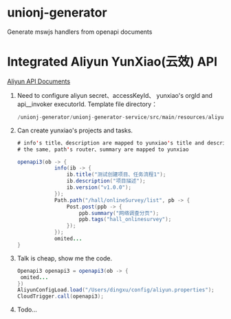 # unionj-generator

Generate mswjs handlers from openapi documents

# Integrated Aliyun YunXiao(云效) API

[Aliyun API Documents](https://help.aliyun.com/document_detail/179127.html?spm=a2c4g.11186623.6.701.14a335b5pN0T3H)

1. Need to configure aliyun secret、accessKeyId、 yunxiao's orgId and api__invoker executorId. Template file directory：
   
   ```java
   /unionj-generator/unionj-generator-service/src/main/resources/aliyun.template.properties
   ```

2. Can create yunxiao's projects and tasks.
   
   ```java
   # info's title、description are mapped to yunxiao's title and description
   # the same, path's router、summary are mapped to yunxiao
   
   openapi3(ob -> {
               info(ib -> {
                   ib.title("测试创建项目、任务流程1");
                   ib.description("项目描述");
                   ib.version("v1.0.0");
               });
               Path.path("/hall/onlineSurvey/list", pb -> {
                   Post.post(ppb -> {
                       ppb.summary("网络调查分页");
                       ppb.tags("hall_onlinesurvey");
                   });
               });
               omited...
   }
   ```

3. Talk is cheap, show me the code.
   
   ```java
   Openapi3 openapi3 = openapi3(ob -> {
    omited...
   })
   AliyunConfigLoad.load("/Users/dingxu/config/aliyun.properties");
   CloudTrigger.call(openapi3);
   ```

4. Todo...
